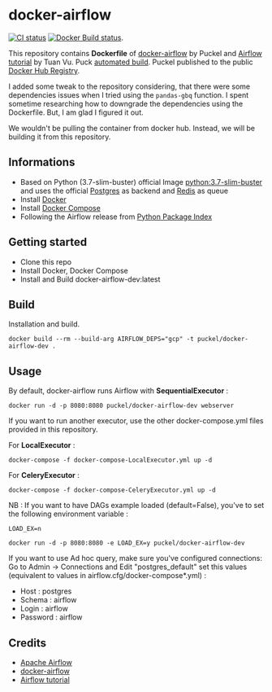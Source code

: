 # docker-airflow
[![CI status](https://github.com/puckel/docker-airflow/workflows/CI/badge.svg?branch=master)](https://github.com/puckel/docker-airflow/actions?query=workflow%3ACI+branch%3Amaster+event%3Apush)
[![Docker Build status](https://img.shields.io/docker/build/puckel/docker-airflow?style=plastic)](https://hub.docker.com/r/puckel/docker-airflow/tags?ordering=last_updated).

This repository contains **Dockerfile** of [docker-airflow](https://github.com/puckel/docker-airflow) by Puckel and [Airflow tutorial](https://github.com/tuanavu/airflow-tutorial) by Tuan Vu. Puck [automated build](https://registry.hub.docker.com/u/puckel/docker-airflow/). Puckel published to the public [Docker Hub Registry](https://registry.hub.docker.com/).

I added some tweak to the repository considering, that there were some dependencies issues when I tried using the `pandas-gbq` function. I spent sometime researching how to downgrade the dependencies using the Dockerfile. But, I am glad I figured it out.

We wouldn't be pulling the container from docker hub. Instead, we will be building it from this repository. 

## Informations

* Based on Python (3.7-slim-buster) official Image [python:3.7-slim-buster](https://hub.docker.com/_/python/) and uses the official [Postgres](https://hub.docker.com/_/postgres/) as backend and [Redis](https://hub.docker.com/_/redis/) as queue
* Install [Docker](https://www.docker.com/)
* Install [Docker Compose](https://docs.docker.com/compose/install/)
* Following the Airflow release from [Python Package Index](https://pypi.python.org/pypi/apache-airflow)

## Getting started
-   Clone this repo
-   Install Docker, Docker Compose
-   Install and Build docker-airflow-dev:latest

## Build

Installation and build.

    docker build --rm --build-arg AIRFLOW_DEPS="gcp" -t puckel/docker-airflow-dev .


## Usage

By default, docker-airflow runs Airflow with **SequentialExecutor** :

    docker run -d -p 8080:8080 puckel/docker-airflow-dev webserver

If you want to run another executor, use the other docker-compose.yml files provided in this repository.

For **LocalExecutor** :

    docker-compose -f docker-compose-LocalExecutor.yml up -d

For **CeleryExecutor** :

    docker-compose -f docker-compose-CeleryExecutor.yml up -d

NB : If you want to have DAGs example loaded (default=False), you've to set the following environment variable :

`LOAD_EX=n`

    docker run -d -p 8080:8080 -e LOAD_EX=y puckel/docker-airflow-dev

If you want to use Ad hoc query, make sure you've configured connections:
Go to Admin -> Connections and Edit "postgres_default" set this values (equivalent to values in airflow.cfg/docker-compose*.yml) :
- Host : postgres
- Schema : airflow
- Login : airflow
- Password : airflow

## Credits
-   [Apache Airflow](https://github.com/apache/incubator-airflow)
-   [docker-airflow](https://github.com/puckel/docker-airflow)
-   [Airflow tutorial](https://github.com/tuanavu/airflow-tutorial)